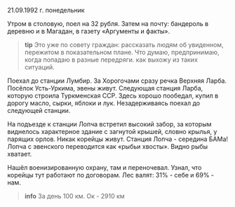 21.09.1992 г. понедельник

Утром в столовую, поел на 32 рубля. 
Затем на почту: бандероль в деревню и в Магадан, в газету «Аргументы и факты». 
> **tip**
Это уже по совету граждан: рассказать людям об увиденном, пережитом в показательном плане. Что думаю, предпринимаю, когда  попадаю в разные передряги. как выхожу из таких ситуаций.

Поехал до станции Лумбир. 
За Хорогочами сразу речка Верхняя Ларба. 
Посёлок Усть-Уркима, эвены живут. 
Следующая станция Ларба, которую строила Туркменская ССР. 
Здесь хорошо пообедал, купил в дорогу масло, сырки, яблоки и лук. 
Незадерживаясь поехал до следующей станции.

На подъезде к станции Лопча встретил высокий забор, за которым виднелось характерное здание с загнутой крышей, словно крылья, у парящих орлов. 
Никак корейцы живут. 
Станция Лопча - середина БАМа! 
Лопча с эвенского переводится как «рыбьи хвосты». 
Видно рыбы хватает. 

Нашёл военизированную охрану, там и переночевал. 
Узнал, что корейцы тут работают по договорам. 
Лес валят: 31% - себе и 69% - нам.
> **info**
За день 100 км. Ок - 2910 км
